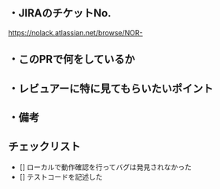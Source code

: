 ## ・JIRAのチケットNo.

https://nolack.atlassian.net/browse/NOR-

## ・このPRで何をしているか

## ・レビュアーに特に見てもらいたいポイント

## ・備考

## チェックリスト
- [] ローカルで動作確認を行ってバグは発見されなかった
- [] テストコードを記述した

